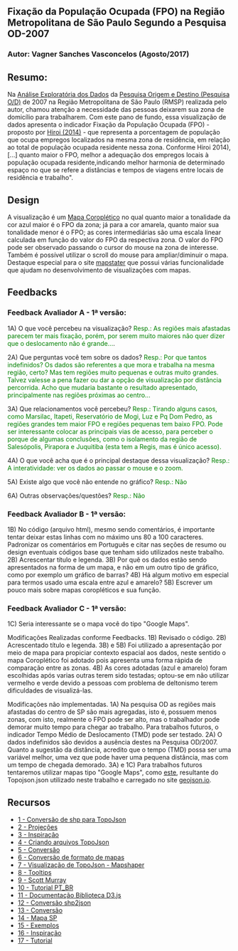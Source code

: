 ## Fixação da População Ocupada (FPO) na Região Metropolitana de São Paulo Segundo a Pesquisa OD-2007

### Autor: Vagner Sanches Vasconcelos (Agosto/2017)

## Resumo:
Na [Análise Exploratória dos Dados](http://nbviewer.jupyter.org/github/vsvasconcelos/EDA-R/blob/master/projecttemplatebr_vagner-rev4.html) da [Pesquisa Origem e Destino (Pesquisa O/D)](https://transparencia.metrosp.com.br/dataset/pesquisa-origem-e-destino/resource/dd9382bf-fbbe-4ca4-bd32-bf6150a59c4b) de 2007 na Região Metropolitana de São Paulo (RMSP) realizada pelo autor, chamou atenção a necessidade das 
pessoas deixarem sua zona de domicílio para trabalharem. Com este pano de fundo, essa visualização de dados apresenta o indicador Fixação da População Ocupada (FPO) - proposto por [Hiroi (2014)](http://www.aeamesp.org.br/biblioteca/stm/20smtf1410Tt11rl.pdf) -  que representa a porcentagem de população que ocupa empregos localizados na mesma zona de residência, em relação ao total de população ocupada residente nessa zona. Conforme Hiroi 2014), [...] quanto maior o FPO, melhor a adequação dos empregos locais à população ocupada residente,indicando melhor harmonia de determinado espaço no que se refere a distâncias e tempos de viagens entre locais de residência e trabalho".

## Design
A visualização é um [Mapa Coroplético](https://pt.wikipedia.org/wiki/Mapa_coropl%C3%A9tico) no qual quanto maior a tonalidade da cor azul maior é o FPO da zona; já para a cor amarela, quanto maior sua tonalidade menor é o FPO; as cores intermediárias são uma escala linear calculada em função do valor do FPO da respectiva zona.
O valor do FPO pode ser observado passando o cursor do mouse na zona de interesse. Também é possível utilizar o scroll do mouse para ampliar/diminuir o mapa.
Destaque especial para o site [mapstater](http://mapstarter.com/) que possui várias funcionalidade que ajudam no desenvolvimento de visualizações com mapas.

## Feedbacks

### Feedback Avaliador A - 1ª versão:
1A) O que você percebeu na visualização?
<span style="color:green">Resp.: As regiões mais afastadas parecem ter mais fixação, porém, por serem muito maiores não quer dizer que o deslocamento não é grande...</span>.

2A) Que perguntas você tem sobre os dados?
<span style="color:green">Resp.: Por que tantos indefinidos? Os dados são referentes a que mora e trabalha na mesma região, certo? Mas tem regiões muito pequenas e outras muito grandes. Talvez valesse a pena fazer ou dar a opção de visualização por distância percorrida. Acho que mudaria bastante o resultado apresentado, principalmente nas regiões próximas ao centro...</span>

3A) Que relacionamentos você percebeu?
<span style="color:green">Resp.: Tirando alguns casos, como Marsilac, Itapeti, Reservatório de Mogi, Luz e Pq Dom Pedro, as regiões grandes tem maior FPO e regiões pequenas tem baixo FPO.
Pode ser interessante colocar as principais vias de acesso, para perceber o porque de algumas conclusões, como o isolamento da região de Salesópolis, Pirapora e Juquitiba (esta tem a Regis, mas é único acesso).</span>

4A) O que você acha que é o principal destaque dessa visualização?
<span style="color:green">Resp.: A interatividade: ver os dados ao passar o mouse e o zoom.</span>

5A) Existe algo que você não entende no gráfico?
<span style="color:green">Resp.: Não</span>

6A) Outras observações/questões?
<span style="color:green">Resp.: Não</span>

### Feedback Avaliador B - 1ª versão:
1B) No código (arquivo html), mesmo sendo comentários, é importante tentar deixar estas linhas com no máximo uns 80 a 100 caracteres.
Padronizar os comentários em Português e citar nas seções de resumo ou design eventuais códigos base que tenham sido utilizados neste trabalho.
2B) Acrescentar título e legenda.
3B) Por quê os dados estão sendo apresentados na forma de um mapa, e não em um outro tipo de gráfico, como por exemplo um gráfico de barras?
4B) Há algum motivo em especial para termos usado uma escala entre azul e amarelo?
5B) Escrever um pouco mais sobre mapas coropléticos e sua função.

### Feedback Avaliador C - 1ª versão:
1C) Seria interessante se o mapa você do tipo "Google Maps".

Modificações Realizadas conforme Feedbacks.
1B) Revisado o código.
2B) Acrescentado título e legenda.
3B) e 5B) Foi utilizado a apresentação por meio de mapa para propiciar contexto espacial aos dados, neste sentido o mapa Coroplético foi adotado pois apresenta uma forma rápida de comparação entre as zonas.
4B) As cores adotadas (azul e amarelo) foram escolhidas após varias outras terem sido testadas; optou-se em não utilizar vermelho e verde devido a pessoas com problema de deltonismo terem dificuldades de visualizá-las.


Modificações não implementadas.
1A) Na pesquisa OD as regiões mais afastadas do centro de SP são mais agregadas, isto é, possuem menos zonas,
com isto, realmente o FPO pode ser alto, mas o trabalhador pode demorar muito tempo para chegar ao trabalho.
Para trabalhos futuros, o indicador Tempo Médio de Deslocamento (TMD) pode ser testado.
2A) O dados indefinidos são devidos a ausência destes na Pesquisa OD/2007. Quanto a sugestão da distância, acredito que o tempo
(TMD) possa ser uma variável melhor, uma vez que pode haver uma pequena distância, mas com um tempo de chegada demorado.
3A) e 1C) Para trabalhos futuros tentaremos utilizar mapas tipo "Google Maps", como [este](http://bl.ocks.org/anonymous/raw/8d85645022e027b1eaffb88d286e6b97/), resultante do Topojson.json utilizado neste trabalho e carregado no site [geojson.io](http://geojson.io/#map=9/-23.6247/-46.4518).

## Recursos

* [1 - Conversão de shp para TopoJson](https://github.com/mbloch/mapshaper/issues/96)
* [2 - Projeções](https://wiki.osgeo.org/wiki/Brazilian_Coordinate_Reference_Systems)
* [3 - Inspiração](https://medium.com/@aendrew/creating-topojson-using-d3-v4-10838d1a9538)
* [4 - Criando arquivos TopoJson](https://d3-geomap.github.io/docs/creating-topojson-files/)
* [5 - Conversão](https://stackoverflow.com/questions/17267248/)
* [6 - Conversão de formato de mapas](how-where-do-i-get-geojson-data-for-states-provinces-and-administrative-region)
* [7 - Visualização de TopoJson - Mapshaper](http://mapshaper.org/)
* [8 - Tooltips](https://github.com/zeroviscosity/d3-js-step-by-step/blob/master/step-5-adding-tooltips.html)
* [9 - Scott Murray](http://alignedleft.com/tutorials/d3/)
* [10 - Tutorial PT_BR](http://homepages.dcc.ufmg.br/~yussif/visdados/visbdgeod3js/desenvolvendomapas.html)
* [11 - Documentação Biblioteca D3.js](https://github.com/jeanbauer/d3/wiki)
* [12 - Conversão shp2json](https://ben.balter.com/2013/06/26/how-to-convert-shapefiles-to-geojson-for-use-on-github)
* [13 - Conversão](http://www.seithenin.com/d3.html)
* [14 - Mapa SP ](http://bl.ocks.org/helderdarocha/7d572d6e32266b932b4e4fabb3be7c08 (São Paulo))
* [15 - Exemplos](https://bl.ocks.org/almccon)
* [16 - Inspiração](http://bl.ocks.org/michellechandra/0b2ce4923dc9b5809922)
* [17 - Tutorial](https://bost.ocks.org/mike/map/)